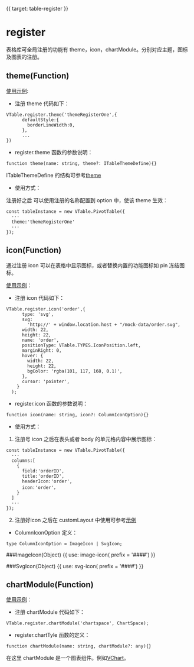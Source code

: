 {{ target: table-register }}

# register

表格库可全局注册的功能有 theme，icon，chartModule。分别对应主题，图标及图表的注册。

## theme(Function)

[使用示例](../examples/theme/register):

- 注册 theme 代码如下：

```
VTable.register.theme('themeRegisterOne',{
      defaultStyle:{
        borderLineWidth:0,
      },
      ...
})
```

- register.theme 函数的参数说明：

```
function theme(name: string, theme?: ITableThemeDefine){}
```

ITableThemeDefine 的结构可参考[theme](../options/ListTable#theme)

- 使用方式：

注册好之后 可以使用注册的名称配置到 option 中，使该 theme 生效：

```
const tableInstance = new VTable.PivotTable({
  ···
  theme:'themeRegisterOne'
  ···
});
```

## icon(Function)

通过注册 icon 可以在表格中显示图标，或者替换内置的功能图标如 pin 冻结图标。

[使用示例](../examples/custom-render/custom-icon)：

- 注册 icon 代码如下：

```
VTable.register.icon('order',{
      type: 'svg',
      svg:
        'http://' + window.location.host + "/mock-data/order.svg",
      width: 22,
      height: 22,
      name: 'order',
      positionType: VTable.TYPES.IconPosition.left,
      marginRight: 0,
      hover: {
        width: 22,
        height: 22,
        bgColor: 'rgba(101, 117, 168, 0.1)',
      },
      cursor: 'pointer',
    }
  );
```

- register.icon 函数的参数说明：

```
function icon(name: string, icon?: ColumnIconOption){}
```

- 使用方式：

1. 注册号 icon 之后在表头或者 body 的单元格内容中展示图标：

```
const tableInstance = new VTable.PivotTable({
  ···
  columns:[
    {
      field:'orderID',
      title:'orderID',
      headerIcon:'order',
      icon:'order'，
    }
  ]
  ···
});
```

2. 注册好icon 之后在 customLayout 中使用可参考[示例](../examples/custom-render/custom-cell-layout)

- ColumnIconOption 定义：

```
type ColumnIconOption = ImageIcon | SvgIcon;
```

###ImageIcon(Object)
{{ use: image-icon(  prefix = '####') }}

###SvgIcon(Object)
{{ use: svg-icon(  prefix = '####') }}

## chartModule(Function)

[使用示例](../examples/cell-type/chart)：

- 注册 chartModule 代码如下：

```
VTable.register.chartModule('chartspace', ChartSpace);
```

- register.chartTyle 函数的定义：

```
function chartModule(name: string, chartModule?: any){}
```

在这里 chartModule 是一个图表组件。例如[VChart](https://visactor.io/vchart)。
